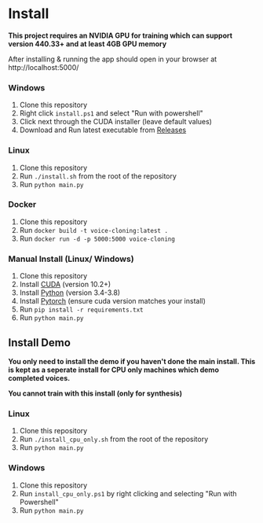 # Install
**This project requires an NVIDIA GPU for training which can support version 440.33+ and at least 4GB GPU memory**

After installing & running the app should open in your browser at http://localhost:5000/

### Windows
1. Clone this repository
2. Right click `install.ps1` and select "Run with powershell"
3. Click next through the CUDA installer (leave default values)
4. Download and Run latest executable from [Releases](https://github.com/BenAAndrew/Voice-Cloning-App/releases)

### Linux
1. Clone this repository
2. Run `./install.sh` from the root of the repository
3. Run `python main.py`

### Docker
1. Clone this repository
2. Run `docker build -t voice-cloning:latest .`
3. Run `docker run -d -p 5000:5000 voice-cloning`

### Manual Install (Linux/ Windows)
1. Clone this repository
2. Install [CUDA](https://developer.nvidia.com/cuda-zone) (version 10.2+)
3. Install [Python](https://www.python.org/) (version 3.4-3.8)
4. Install [Pytorch](https://pytorch.org/) (ensure cuda version matches your install)
5. Run `pip install -r requirements.txt`
5. Run `python main.py`

## Install Demo

**You only need to install the demo if you haven't done the main install. This is kept as a seperate install for CPU only machines which demo completed voices.**

**You cannot train with this install (only for synthesis)**

### Linux
1. Clone this repository
2. Run `./install_cpu_only.sh` from the root of the repository
3. Run `python main.py`

### Windows
1. Clone this repository
2. Run `install_cpu_only.ps1` by right clicking and selecting "Run with Powershell"
3. Run `python main.py`
